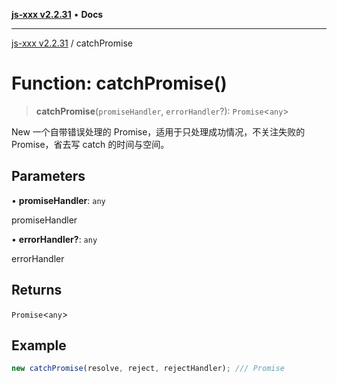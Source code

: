 [**js-xxx v2.2.31**](../README.md) • **Docs**

***

[js-xxx v2.2.31](../README.md) / catchPromise

# Function: catchPromise()

> **catchPromise**(`promiseHandler`, `errorHandler`?): `Promise`\<`any`\>

New 一个自带错误处理的 Promise，适用于只处理成功情况，不关注失败的 Promise，省去写 catch 的时间与空间。

## Parameters

• **promiseHandler**: `any`

promiseHandler

• **errorHandler?**: `any`

errorHandler

## Returns

`Promise`\<`any`\>

## Example

```ts
new catchPromise(resolve, reject, rejectHandler); /// Promise
```
